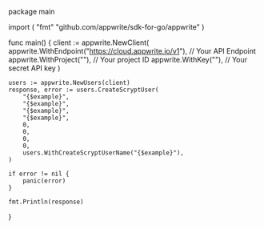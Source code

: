 package main

import (
    "fmt"
	"github.com/appwrite/sdk-for-go/appwrite"
)

func main() {
	client := appwrite.NewClient(
        appwrite.WithEndpoint("https://cloud.appwrite.io/v1"), // Your API Endpoint
        appwrite.WithProject(""), // Your project ID
        appwrite.WithKey(""), // Your secret API key
    )

    users := appwrite.NewUsers(client)
    response, error := users.CreateScryptUser(
        "{$example}",
        "{$example}",
        "{$example}",
        "{$example}",
        0,
        0,
        0,
        0,
        users.WithCreateScryptUserName("{$example}"),
    )

    if error != nil {
        panic(error)
    }

    fmt.Println(response)
}
